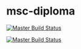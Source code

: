 # msc-diploma

[![Master Build Status](https://travis-ci.org/Tankika/msc-diploma.svg?branch=develop)](https://travis-ci.org/Tankika/msc-diploma)

[![Master Build Status](https://travis-ci.org/Tankika/msc-diploma.svg?branch=master)](https://travis-ci.org/Tankika/msc-diploma)
